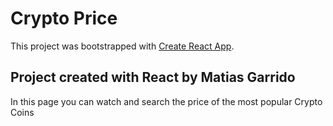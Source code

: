 # Crypto Price

This project was bootstrapped with [Create React App](https://github.com/facebook/create-react-app).

## Project created with React by Matias Garrido

  In this page you can watch and search the price of the most popular Crypto Coins
